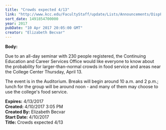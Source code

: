 ```yaml
---
title: "Crowds expected 4/13"
link: "http://www.kcc.edu/FacultyStaff/update/Lists/Announcements/DispForm.aspx?ID=2414"
sort_date: 1491854700000
year: 2017
pubDate: "10 Apr 2017 20:05:00 GMT"
creator: "Elizabeth Becvar"
---
```


<div><b>Body:</b> <div class="ExternalClass4F4BA98BFDB64C5EBBF2A2DD5266A8A2"><p>Due to an all-day seminar with 230 people registered, the Continuing Education and Career Services Office would like everyone to know about the probability for larger-than-normal crowds in food service and areas near the College Center Thursday, April 13.</p>
<p>The event is in the Auditorium. Breaks will begin around 10 a.m. and 2 p.m.; lunch for the group will be around noon - and many of them may choose to use the college's food service.</p></div></div>
<div><b>Expires:</b> 4/13/2017</div>
<div><b>Created:</b> 4/10/2017 3:05 PM</div>
<div><b>Created By:</b> Elizabeth Becvar</div>
<div><b>Start Date:</b> 4/10/2017</div>
<div><b>Title:</b> Crowds expected 4/13</div>
